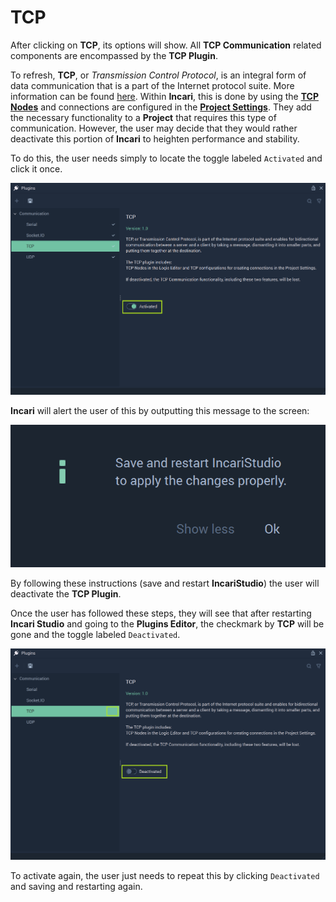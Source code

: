 # TCP

After clicking on **TCP**, its options will show. All **TCP Communication** related components are encompassed by the **TCP Plugin**. 

To refresh, **TCP**, or *Transmission Control Protocol*, is an integral form of data communication that is a part of the Internet protocol suite. More information can be found [here](https://en.wikipedia.org/wiki/Transmission_Control_Protocol). Within **Incari**, this is done by using the [**TCP Nodes**]() and connections are configured in the [**Project Settings**](../../project-settings.md). They add the necessary functionality to a **Project** that requires this type of communication. However, the user may decide that they would rather deactivate this portion of **Incari** to heighten performance and stability. 

To do this, the user needs simply to locate the toggle labeled `Activated` and click it once.  

![](../../../.gitbook/assets/tcppluginnewactivated.png)

**Incari** will alert the user of this by outputting this message to the screen:

![](../../../.gitbook/assets/pluginsserialmanageroffmessage.png)

By following these instructions (save and restart **IncariStudio**) the user will deactivate the **TCP Plugin**. 

Once the user has followed these steps, they will see that after restarting **Incari Studio** and going to the **Plugins Editor**, the checkmark by **TCP** will be gone and the toggle labeled `Deactivated`. 

![](../../../.gitbook/assets/tcppluginnewdeactivated.png)

To activate again, the user just needs to repeat this by clicking `Deactivated` and saving and restarting again. 